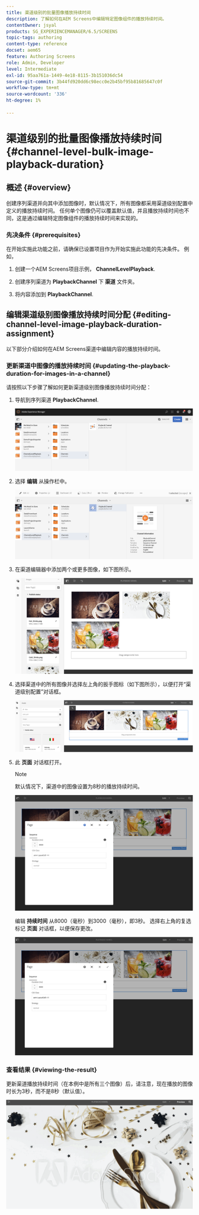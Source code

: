 ```yaml
---
title: 渠道级别的批量图像播放持续时间
description: 了解如何在AEM Screens中编辑特定图像组件的播放持续时间。
contentOwner: jsyal
products: SG_EXPERIENCEMANAGER/6.5/SCREENS
topic-tags: authoring
content-type: reference
docset: aem65
feature: Authoring Screens
role: Admin, Developer
level: Intermediate
exl-id: 95aa761a-1449-4e18-8115-3b151036dc54
source-git-commit: 3b44fd920dd6c98ecc0e2b45bf95b81685647c0f
workflow-type: tm+mt
source-wordcount: '336'
ht-degree: 1%

---
```


# 渠道级别的批量图像播放持续时间 {#channel-level-bulk-image-playback-duration}

## 概述 {#overview}

创建序列渠道并向其中添加图像时，默认情况下，所有图像都采用渠道级别配置中定义的播放持续时间。 任何单个图像仍可以覆盖默认值，并且播放持续时间也不同，这是通过编辑特定图像组件的播放持续时间来实现的。

### 先决条件 {#prerequisites}

在开始实施此功能之前，请确保已设置项目作为开始实施此功能的先决条件。 例如，

1. 创建一个AEM Screens项目示例， **ChannelLevelPlayback**.

1. 创建序列渠道为 **PlaybackChannel** 下 **渠道** 文件夹。

1. 将内容添加到 **PlaybackChannel**.

## 编辑渠道级别图像播放持续时间分配 {#editing-channel-level-image-playback-duration-assignment}

以下部分介绍如何在AEM Screens渠道中编辑内容的播放持续时间。

### 更新渠道中图像的播放持续时间 {#updating-the-playback-duration-for-images-in-a-channel}

请按照以下步骤了解如何更新渠道级别图像播放持续时间分配：

1. 导航到序列渠道 **PlaybackChannel**.

   ![screen_shot_2019-06-24at62818pm](assets/screen_shot_2019-06-24at62818pm.png)

1. 选择 **编辑** 从操作栏中。

   ![screen_shot_2019-06-24at70141pm](assets/screen_shot_2019-06-24at70141pm.png)

1. 在渠道编辑器中添加两个或更多图像，如下图所示。

   ![screen_shot_2019-06-24at90534pm](assets/screen_shot_2019-06-24at90534pm.png)

1. 选择渠道中的所有图像并选择左上角的扳手图标（如下图所示），以便打开“渠道级别配置”对话框。

   ![screen_shot_2019-06-25at95945am](assets/screen_shot_2019-06-25at95945am.png)

1. 此 **页面** 对话框打开。

   >[!NOTE]
   >默认情况下，渠道中的图像设置为8秒的播放持续时间。

   ![screen_shot_2019-06-25at100343am](assets/screen_shot_2019-06-25at100343am.png)

   编辑 **持续时间** 从8000（毫秒）到3000（毫秒），即3秒。 选择右上角的复选标记 **页面** 对话框，以便保存更改。

   ![screen_shot_2019-06-25at101527am](assets/screen_shot_2019-06-25at101527am.png)

### 查看结果 {#viewing-the-result}

更新渠道播放持续时间（在本例中是所有三个图像）后，请注意，现在播放的图像时长为3秒，而不是8秒（默认值）。

![channel_preview](assets/channel_preview.gif)
